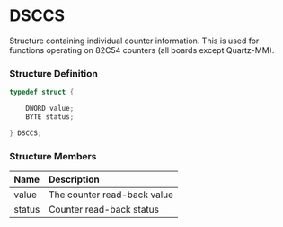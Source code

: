 # DSCCS

Structure containing individual counter information. This is used for functions operating on 82C54 counters \(all boards except Quartz-MM\).

### Structure Definition

```c
typedef struct {

    DWORD value;
    BYTE status;

} DSCCS;
```

### Structure Members

| Name | Description |
| :--- | :--- |
| value | The counter read-back value |
| status | Counter read-back status |

